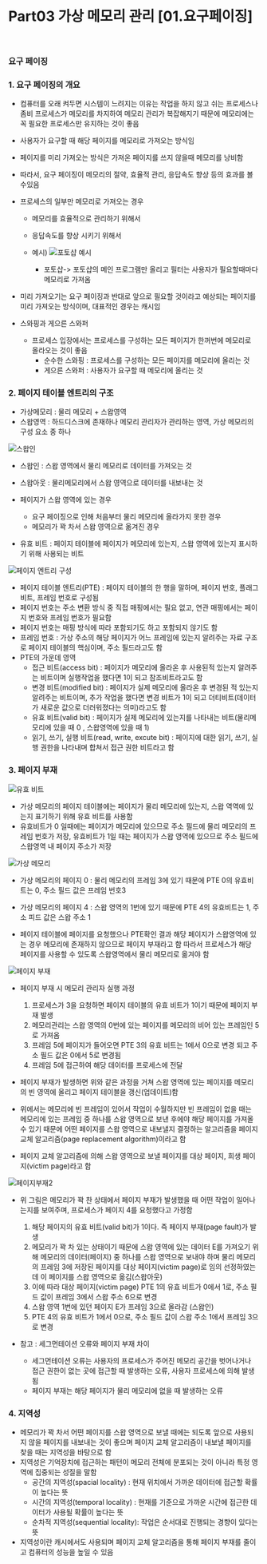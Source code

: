 # Part03 가상 메모리 관리 [01.요구페이징] 

<br>

### 요구 페이징

<h3>1. 요구 페이징의 개요 </h3>
   
   - 컴퓨터를 오래 켜두면 시스템이 느려지는 이유는 작업을 하지 않고 쉬는 프로세스나 좀비 프로세스가 메모리를 차지하여 메모리 관리가 복잡해지기 때문에 메모리에는 꼭 필요한 프로세스만 유지하는 것이 좋음 
   - 사용자가 요구할 때 해당 페이지를 메모리로 가져오는 방식임 
   - 페이지를 미리 가져오는 방식은 가져온 페이지를 쓰지 않을때 메모리를 낭비함
   - 따라서, 요구 페이징이 메모리의 절약, 효율적 관리, 응답속도 향상 등의 효과를 볼 수있음 

   - 프로세스의 일부만 메모리로 가져오는 경우 
      - 메모리를 효율적으로 관리하기 위해서
      - 응답속도를 향상 시키기 위해서

       -  예시) 
         ![포토샵 예시](https://user-images.githubusercontent.com/93310395/194001191-bf17aa75-ccfa-49ae-9718-8f59447292f1.png)

          - 포토샵-> 포토샵의 메인 프로그램만 올리고 필터는 사용자가 필요할때마다 메모리로 가져옴

   - 미리 가져오기는 요구 페이징과 반대로 앞으로 필요할 것이라고 예상되는 페이지를 미리 가져오는 방식이며, 대표적인 경우는 캐시임

   - 스와핑과 게으른 스와퍼 
      - 프로세스 입장에서는 프로세스를 구성하는 모든 페이지가 한꺼번에 메모리로 올라오는 것이 좋음
         - 순수한 스와핑 : 프로세스를 구성하는 모든 페이지를 메모리에 올리는 것
         - 게으른 스와퍼 : 사용자가 요구할 때 메모리에 올리는 것     

 <h3>2.  페이지 테이블 엔트리의 구조</h3>

   - 가상메모리 : 물리 메모리 + 스왑영역
   - 스왑영역 : 하드디스크에 존재하나 메모리 관리자가 관리하는 영역, 가상 메모리의 구성 요소 중 하나
   
   ![스왑인](https://user-images.githubusercontent.com/93310395/194001691-7ebd5158-b53b-4405-bc07-01f9bb18f8e3.png)

   - 스왑인 : 스왑 영역에서 물리 메모리로 데이터를 가져오는 것 
   - 스왑아웃 : 물리메모리에서 스왑 영역으로 데이터를 내보내는 것
    
   - 페이지가 스왑 영역에 있는 경우 
      - 요구 페이징으로 인해 처음부터 물리 메모리에 올라가지 못한 경우
      - 메모리가 꽉 차서 스왑 영역으로 옮겨진 경우
   - 유효 비트 : 페이지 테이블에 페이지가 메모리에 있는지, 스왑 영역에 있는지 표시하기 위해 사용되는 비트

   ![페이지 엔트리 구성](https://user-images.githubusercontent.com/93310395/194001944-5e7b75f2-2bec-4fae-a0f2-74e136a13b7f.png)

   - 페이지 테이블 엔트리(PTE) : 페이지 테이블의 한 행을 말하며, 페이지 번호, 플래그 비트, 프레임 번호로 구성됨    
   - 페이지 번호는 주소 변환 방식 중 직접 매핑에서는 필요 없고, 연관 매핑에서는 페이지 번호와 프레임 번호가 필요함 
   - 페이지 번호는 매핑 방식에 따라 포함되기도 하고 포함되지 않기도 함 
   - 프레임 번호 : 가상 주소의 해당 페이지가 어느 프레임에 있는지 알려주는 자료 구조로 페이지 테이블의 핵심이며, 주소 필드라고도 함 
   - PTE의 가운데 영역
      - 접근 비트(access bit) : 페이지가 메모리에 올라온 후 사용된적 있는지 알려주는 비트이며 실행작업을 했다면 1이 되고 참조비트라고도 함
      - 변경 비트(modified bit) : 페이지가 실제 메모리에 올라온 후 변경된 적 있는지 알려주는 비트이며, 추가 작업을 했다면 변경 비트가 1이 되고 더티비트(데이터가 새로운 값으로 더러워졌다는 의미)라고도 함 
      - 유효 비트(valid bit) : 페이지가 실제 메모리에 있는지를 나타내는 비트(물리메모리에 있을 때 0 , 스왑영역에 있을 때 1)
      - 읽기, 쓰기, 실행 비트(read, write, excute bit) : 페이지에 대한 읽기, 쓰기, 실행 권한을 나타내며 합쳐서 접근 권한 비트라고 함

<h3>3.  페이지 부재</h3>

   ![유효 비트](https://user-images.githubusercontent.com/93310395/194002449-28eee743-a375-4ea8-8e69-61ce466adce8.png)

   - 가상 메모리의 페이지 테이블에는 페이지가 물리 메모리에 있는지, 스왑 역역에 있는지 표기하기 위해 유효 비트를 사용함 
   - 유효비트가 0 일때에는 페이지가 메모리에 있으므로 주소 필드에 물리 메모리의 프레임 번호가 저장, 유효비트가 1일 때는 페이지가 스왑 영역에 있으므로 주소 필드에 스왑영역 내 페이지 주소가 저장 

   ![가상 메모리](https://user-images.githubusercontent.com/93310395/194002626-a1b4b611-dd72-43d5-8e0a-1769e376111e.png)

   - 가상 메모리의 페이지 0 : 물리 메모리의 프레임 3에 있기 때문에 PTE 0의 유효비트는 0, 주소 필드 값은 프레임 번호3 
   - 가상 메모리의 페이지 4 : 스왑 영역의 1번에 있기 때문에 PTE 4의 유효비트는 1, 주소 피드 값은 스왑 주소 1 

   - 페이지 테이블에 페이지를 요청했으나 PTE확인 결과 해당 페이지가 스왑영역에 있는 경우 메모리에 존재하지 않으므로 페이지 부재라고 함 따라서 프로세스가 해당 페이지를 사용할 수 있도록 스왑영역에서 물리 메모리로 옮겨야 함 

   ![페이지 부재](https://user-images.githubusercontent.com/93310395/194003642-179c9452-92e0-4919-b864-8e9e7ec8ccf6.jpg)

   -  페이지 부재 시 메모리 관리자 실행 과정 
      1. 프로세스가 3을 요청하면 페이지 테이블의 유효 비트가 1이기 때문에 페이지 부재 발생
      2. 메모리관리는 스왑 영역의 0번에 있는 페이지를 메모리의 비어 있는 프레임인 5로 가져옴
      3. 프레임 5에 페이지가 들어오면 PTE 3의 유효 비트는 1에서 0으로 변경 되고 주소 필드 값은 0에서 5로 변경됨 
      4. 프레임 5에 접근하여 해당 데이터를 프로세스에 전달 

   - 페이지 부재가 발생하면 위와 같은 과정을 거쳐 스왑 영역에 있는 페이지를 메모리의 빈 영역에 올리고 페이지 테이블을 갱신(업데이트)함
   - 위에서는 메모리에 빈 프레임이 있어서 작업이 수월하지만 빈 프레임이 없을 때는 메모리에 있는 프레임 중 하나를 스왑 영역으로 보낸 후에야 해당 페이지를 가져올 수 있기 때문에 어떤 페이지를 스왑 영역으로 내보낼지 결정하는 알고리즘을 페이지 교체 알고리즘(page replacement algorithm)이라고 함
   - 페이지 교체 알고리즘에 의해 스왑 영역으로 보낼 페이지를 대상 페이지, 희생 페이지(victim page)라고 함
  
![페이지부재2](https://user-images.githubusercontent.com/93310395/194003706-1bce9b05-9003-4069-b264-c74f564993a7.jpg)

   - 위 그림은 메모리가 꽉 찬 상태에서 페이지 부재가 발생했을 때 어떤 작업이 일어나는지를 보여주며, 프로세스가 페이지 4를 요청했다고 가정함 
      1. 해당 페이지의 유효 비트(valid bit)가 1이다. 즉 페이지 부재(page fault)가 발생
      2. 메모리가 꽉 차 있는 상태이기 때문에 스왑 영역에 있는 데이터 E를 가져오기 위해 메모리의 데이터(페이지) 중 하나를 스왑 영역으로 보내야 하며 물리 메모리의 프레임 3에 저장된 페이지를 대상 페이지(victim page)로 임의 선정하였는데 이 페이지를 스왑 영역으로 옮김(스왑아웃)
      4. 이에 따라 대상 페이지(victim page) PTE 1의 유효 비트가 0에서 1로, 주소 필드 값이 프레임 3에서 스왑 주소 6으로 변경
      5. 스왑 영역 1번에 있던 페이지 E가 프레임 3으로 올라감 (스왑인)
      6. PTE 4의 유효 비트가 1에서 0으로, 주소 필드 값이 스왑 주소 1에서 프레임 3으로 변경

   - 참고 : 세그먼테이션 오류와 페이지 부재 차이
      - 세그먼테이션 오류는 사용자의 프로세스가 주어진 메모리 공간을 벗어나거나 접근 권한이 없는 곳에 접근할 때 발생하는 오류, 사용자 프로세스에 의해 발생됨 
      - 페이지 부재는 해당 페이지가 물리 메모리에 없을 때 발생하는 오류 

<h3>4.  지역성</h3>

   - 메모리가 꽉 차서 어떤 페이지를 스왑 영역으로 보낼 때에는 되도록 앞으로 사용되지 않을 페이지를 내보내는 것이 좋으며 페이지 교체 알고리즘이 내보낼 페이지를 찾을 때는 지역성을 바탕으로 함 
   - 지역성은 기억장치에 접근하는 패턴이 메모리 전체에 분포되는 것이 아니라 특정 영역에 집중되는 성질을 말함 
      - 공간의 지역성(spacial locality) : 현재 위치에서 가까운 데이터에 접근할 확률이 높다는 뜻
      - 시간의 지역성(temporal locality) : 현재를 기준으로 가까운 시간에 접근한 데이터가 사용될 확률이 높다는 뜻
      - 순차적 지역성(sequential locality): 작업은 순서대로 진행되는 경향이 있다는 뜻
   - 지역성이란 캐시에서도 사용되며 페이지 교체 알고리즘을 통해 페이지 부재를 줄이고 컴퓨터의 성능을 높일 수 있음




​
   

      

   



``` 